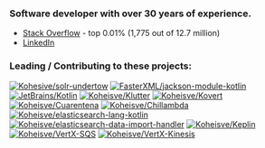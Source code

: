 ### Software developer with over 30 years of experience.

* [Stack Overflow](https://stackoverflow.com/users/3679676/jayson-minard) - top 0.01% (1,775 out of 12.7 million)
* [LinkedIn](https://www.linkedin.com/in/jaysonminard/)

### Leading / Contributing to these projects:

[![Kohesive/solr-undertow](https://github-readme-stats.vercel.app/api/pin/?username=kohesive&repo=solr-undertow)](https://github.com/kohesive/solr-undertow) [![FasterXML/jackson-module-kotlin](https://github-readme-stats.vercel.app/api/pin/?username=FasterXML&repo=jackson-module-kotlin)](https://github.com/FasterXML/jackson-module-kotlin) [![JetBrains/Kotlin](https://github-readme-stats.vercel.app/api/pin/?username=jetbrains&repo=kotlin)](https://github.com/jetbrains/kotlin) [![Koheisve/Klutter](https://github-readme-stats.vercel.app/api/pin/?username=kohesive&repo=klutter)](https://github.com/kohesive/klutter) [![Koheisve/Kovert](https://github-readme-stats.vercel.app/api/pin/?username=kohesive&repo=kovert)](https://github.com/kohesive/kovert) [![Koheisve/Cuarentena](https://github-readme-stats.vercel.app/api/pin/?username=kohesive&repo=cuarentena)](https://github.com/kohesive/cuarentena) [![Koheisve/Chillambda](https://github-readme-stats.vercel.app/api/pin/?username=kohesive&repo=chillambda)](https://github.com/kohesive/chillambda) [![Koheisve/elasticsearch-lang-kotlin](https://github-readme-stats.vercel.app/api/pin/?username=kohesive&repo=elasticsearch-lang-kotlin)](https://github.com/kohesive/elasticsearch-lang-kotlin) [![Koheisve/elasticsearch-data-import-handler](https://github-readme-stats.vercel.app/api/pin/?username=kohesive&repo=elasticsearch-data-import-handler)](https://github.com/kohesive/elasticsearch-data-import-handler) [![Koheisve/Keplin](https://github-readme-stats.vercel.app/api/pin/?username=kohesive&repo=keplin)](https://github.com/kohesive/keplin)  [![Koheisve/VertX-SQS](https://github-readme-stats.vercel.app/api/pin/?username=kohesive&repo=vertx-sqs)](https://github.com/kohesive/vertx-sqs) [![Koheisve/VertX-Kinesis](https://github-readme-stats.vercel.app/api/pin/?username=kohesive&repo=vertx-kinesis)](https://github.com/kohesive/vertx-kinesis) 

<!--
**apatrida/apatrida** is a ✨ _special_ ✨ repository because its `README.md` (this file) appears on your GitHub profile.

Here are some ideas to get you started:

- 🔭 I’m currently working on ...
- 🌱 I’m currently learning ...
- 👯 I’m looking to collaborate on ...
- 🤔 I’m looking for help with ...
- 💬 Ask me about ...
- 📫 How to reach me: ...
- 😄 Pronouns: ...
- ⚡ Fun fact: ...
-->
